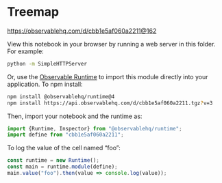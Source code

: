 # Treemap

https://observablehq.com/d/cbb1e5af060a2211@162

View this notebook in your browser by running a web server in this folder. For
example:

~~~sh
python -m SimpleHTTPServer
~~~

Or, use the [Observable Runtime](https://github.com/observablehq/runtime) to
import this module directly into your application. To npm install:

~~~sh
npm install @observablehq/runtime@4
npm install https://api.observablehq.com/d/cbb1e5af060a2211.tgz?v=3
~~~

Then, import your notebook and the runtime as:

~~~js
import {Runtime, Inspector} from "@observablehq/runtime";
import define from "cbb1e5af060a2211";
~~~

To log the value of the cell named “foo”:

~~~js
const runtime = new Runtime();
const main = runtime.module(define);
main.value("foo").then(value => console.log(value));
~~~
